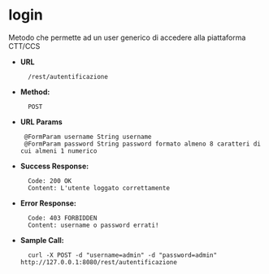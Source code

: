# login

  Metodo che permette ad un user generico di accedere alla piattaforma CTT/CCS

* **URL**

        /rest/autentificazione

* **Method:**
  
        POST
  
*  **URL Params**

        @FormParam username String username
        @FormParam password String password formato almeno 8 caratteri di cui almeni 1 numerico
   

* **Success Response:**
  

        Code: 200 OK
        Content: L'utente loggato correttamente
 
* **Error Response:**

        Code: 403 FORBIDDEN
        Content: username o password errati!


* **Sample Call:**
        
        curl -X POST -d "username=admin" -d "password=admin" http://127.0.0.1:8080/rest/autentificazione